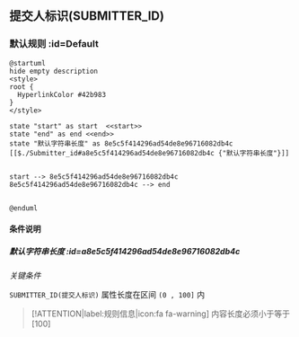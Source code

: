 ## 提交人标识(SUBMITTER_ID) <!-- {docsify-ignore-all} -->

   

### 默认规则 :id=Default

```plantuml
@startuml
hide empty description
<style>
root {
  HyperlinkColor #42b983
}
</style>

state "start" as start  <<start>>
state "end" as end <<end>>
state "默认字符串长度" as 8e5c5f414296ad54de8e96716082db4c [[$./Submitter_id#a8e5c5f414296ad54de8e96716082db4c {"默认字符串长度"}]]


start --> 8e5c5f414296ad54de8e96716082db4c 
8e5c5f414296ad54de8e96716082db4c --> end 


@enduml
```

#### 条件说明

##### 默认字符串长度 :id=a8e5c5f414296ad54de8e96716082db4c


*关键条件*


`SUBMITTER_ID(提交人标识)` 属性长度在区间 `(0 , 100]` 内

> [!ATTENTION|label:规则信息|icon:fa fa-warning]
> 内容长度必须小于等于[100]







